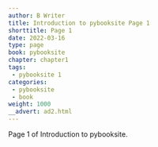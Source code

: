 ```yaml
---
author: B Writer
title: Introduction to pybooksite Page 1
shorttitle: Page 1
date: 2022-03-16
type: page
book: pybooksite
chapter: chapter1
tags:
 - pybooksite 1
categories:
 - pybooksite
 - book
weight: 1000
__advert: ad2.html
---
```


Page 1 of Introduction to pybooksite.